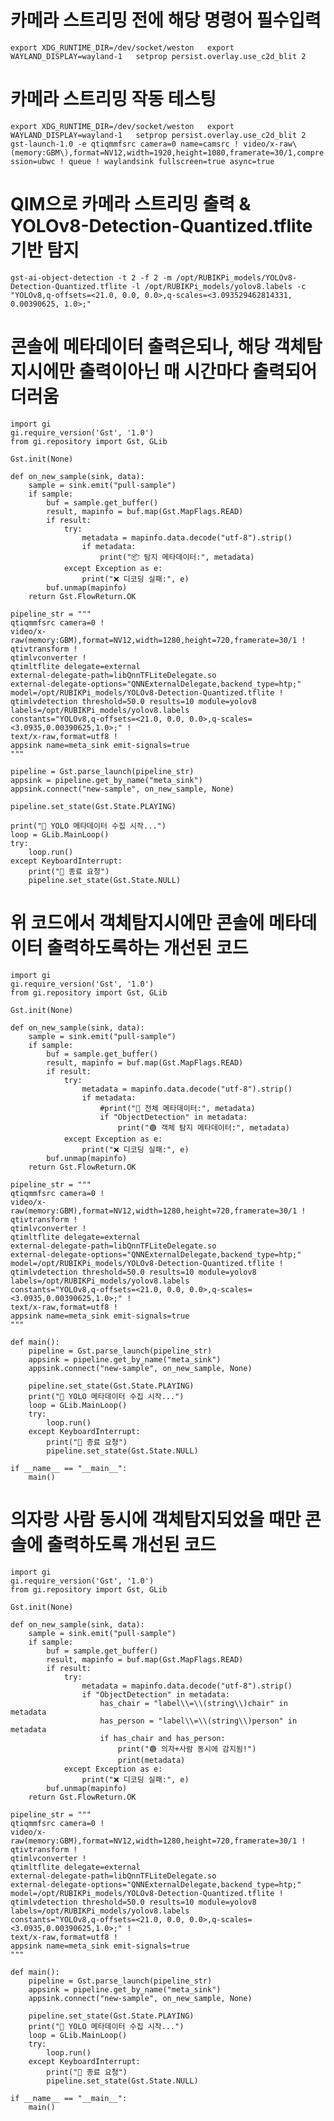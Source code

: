 # 카메라 스트리밍 전에 해당 명령어 필수입력
`
export XDG_RUNTIME_DIR=/dev/socket/weston  
export WAYLAND_DISPLAY=wayland-1  
setprop persist.overlay.use_c2d_blit 2  
`

# 카메라 스트리밍 작동 테스팅
`
export XDG_RUNTIME_DIR=/dev/socket/weston  
export WAYLAND_DISPLAY=wayland-1  
setprop persist.overlay.use_c2d_blit 2  
gst-launch-1.0 -e qtiqmmfsrc camera=0 name=camsrc ! video/x-raw\(memory:GBM\),format=NV12,width=1920,height=1080,framerate=30/1,compression=ubwc ! queue ! waylandsink fullscreen=true async=true
`

# QIM으로 카메라 스트리밍 출력 & YOLOv8-Detection-Quantized.tflite기반 탐지
`
 gst-ai-object-detection -t 2 -f 2 -m /opt/RUBIKPi_models/YOLOv8-Detection-Quantized.tflite -l /opt/RUBIKPi_models/yolov8.labels -c "YOLOv8,q-offsets=<21.0, 0.0, 0.0>,q-scales=<3.093529462814331, 0.00390625, 1.0>;"
`

# 콘솔에 메타데이터 출력은되나, 해당 객체탐지시에만 출력이아닌 매 시간마다 출력되어 더러움
```
import gi
gi.require_version('Gst', '1.0')
from gi.repository import Gst, GLib

Gst.init(None)

def on_new_sample(sink, data):
    sample = sink.emit("pull-sample")
    if sample:
        buf = sample.get_buffer()
        result, mapinfo = buf.map(Gst.MapFlags.READ)
        if result:
            try:
                metadata = mapinfo.data.decode("utf-8").strip()
                if metadata:
                    print("📦 탐지 메타데이터:", metadata)
            except Exception as e:
                print("❌ 디코딩 실패:", e)
        buf.unmap(mapinfo)
    return Gst.FlowReturn.OK

pipeline_str = """
qtiqmmfsrc camera=0 !
video/x-raw(memory:GBM),format=NV12,width=1280,height=720,framerate=30/1 !
qtivtransform !
qtimlvconverter !
qtimltflite delegate=external
external-delegate-path=libQnnTFLiteDelegate.so
external-delegate-options="QNNExternalDelegate,backend_type=htp;"
model=/opt/RUBIKPi_models/YOLOv8-Detection-Quantized.tflite !
qtimlvdetection threshold=50.0 results=10 module=yolov8
labels=/opt/RUBIKPi_models/yolov8.labels
constants="YOLOv8,q-offsets=<21.0, 0.0, 0.0>,q-scales=<3.0935,0.00390625,1.0>;" !
text/x-raw,format=utf8 !
appsink name=meta_sink emit-signals=true
"""

pipeline = Gst.parse_launch(pipeline_str)
appsink = pipeline.get_by_name("meta_sink")
appsink.connect("new-sample", on_new_sample, None)

pipeline.set_state(Gst.State.PLAYING)

print("📡 YOLO 메타데이터 수집 시작...")
loop = GLib.MainLoop()
try:
    loop.run()
except KeyboardInterrupt:
    print("🛑 종료 요청")
    pipeline.set_state(Gst.State.NULL)
```


# 위 코드에서 객체탐지시에만 콘솔에 메타데이터 출력하도록하는 개선된 코드
```
import gi
gi.require_version('Gst', '1.0')
from gi.repository import Gst, GLib

Gst.init(None)

def on_new_sample(sink, data):
    sample = sink.emit("pull-sample")
    if sample:
        buf = sample.get_buffer()
        result, mapinfo = buf.map(Gst.MapFlags.READ)
        if result:
            try:
                metadata = mapinfo.data.decode("utf-8").strip()
                if metadata:
                    #print("🔎 전체 메타데이터:", metadata)
                    if "ObjectDetection" in metadata:
                        print("🟢 객체 탐지 메타데이터:", metadata)
            except Exception as e:
                print("❌ 디코딩 실패:", e)
        buf.unmap(mapinfo)
    return Gst.FlowReturn.OK

pipeline_str = """
qtiqmmfsrc camera=0 !
video/x-raw(memory:GBM),format=NV12,width=1280,height=720,framerate=30/1 !
qtivtransform !
qtimlvconverter !
qtimltflite delegate=external
external-delegate-path=libQnnTFLiteDelegate.so
external-delegate-options="QNNExternalDelegate,backend_type=htp;"
model=/opt/RUBIKPi_models/YOLOv8-Detection-Quantized.tflite !
qtimlvdetection threshold=50.0 results=10 module=yolov8
labels=/opt/RUBIKPi_models/yolov8.labels
constants="YOLOv8,q-offsets=<21.0, 0.0, 0.0>,q-scales=<3.0935,0.00390625,1.0>;" !
text/x-raw,format=utf8 !
appsink name=meta_sink emit-signals=true
"""

def main():
    pipeline = Gst.parse_launch(pipeline_str)
    appsink = pipeline.get_by_name("meta_sink")
    appsink.connect("new-sample", on_new_sample, None)

    pipeline.set_state(Gst.State.PLAYING)
    print("📡 YOLO 메타데이터 수집 시작...")
    loop = GLib.MainLoop()
    try:
        loop.run()
    except KeyboardInterrupt:
        print("🛑 종료 요청")
        pipeline.set_state(Gst.State.NULL)

if __name__ == "__main__":
    main()
```


# 의자랑 사람 동시에 객체탐지되었을 때만 콘솔에 출력하도록 개선된 코드
```
import gi
gi.require_version('Gst', '1.0')
from gi.repository import Gst, GLib

Gst.init(None)

def on_new_sample(sink, data):
    sample = sink.emit("pull-sample")
    if sample:
        buf = sample.get_buffer()
        result, mapinfo = buf.map(Gst.MapFlags.READ)
        if result:
            try:
                metadata = mapinfo.data.decode("utf-8").strip()
                if "ObjectDetection" in metadata:
                    has_chair = "label\\=\\(string\\)chair" in metadata
                    has_person = "label\\=\\(string\\)person" in metadata
                    if has_chair and has_person:
                        print("🟢 의자+사람 동시에 감지됨!")
                        print(metadata)
            except Exception as e:
                print("❌ 디코딩 실패:", e)
        buf.unmap(mapinfo)
    return Gst.FlowReturn.OK

pipeline_str = """
qtiqmmfsrc camera=0 !
video/x-raw(memory:GBM),format=NV12,width=1280,height=720,framerate=30/1 !
qtivtransform !
qtimlvconverter !
qtimltflite delegate=external
external-delegate-path=libQnnTFLiteDelegate.so
external-delegate-options="QNNExternalDelegate,backend_type=htp;"
model=/opt/RUBIKPi_models/YOLOv8-Detection-Quantized.tflite !
qtimlvdetection threshold=50.0 results=10 module=yolov8
labels=/opt/RUBIKPi_models/yolov8.labels
constants="YOLOv8,q-offsets=<21.0, 0.0, 0.0>,q-scales=<3.0935,0.00390625,1.0>;" !
text/x-raw,format=utf8 !
appsink name=meta_sink emit-signals=true
"""

def main():
    pipeline = Gst.parse_launch(pipeline_str)
    appsink = pipeline.get_by_name("meta_sink")
    appsink.connect("new-sample", on_new_sample, None)

    pipeline.set_state(Gst.State.PLAYING)
    print("📡 YOLO 메타데이터 수집 시작...")
    loop = GLib.MainLoop()
    try:
        loop.run()
    except KeyboardInterrupt:
        print("🛑 종료 요청")
        pipeline.set_state(Gst.State.NULL)

if __name__ == "__main__":
    main()
```